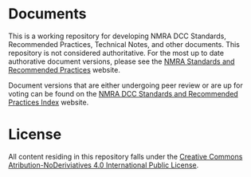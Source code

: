 # Documents

This is a working repository for developing NMRA DCC Standards, Recommended Practices, Technical Notes, and other documents. This repository is not considered authoritative. For the most up to date authorative document versions, please see the [NMRA Standards and Recommended Practices](https://www.nmra.org/index-nmra-standards-and-recommended-practices) website.

Document versions that are either undergoing peer review or are up for voting can be found on the [NMRA DCC Standards and Recommended Practices Index](https://nmra.org/dcc-rps-standards) website.

# License
All content residing in this repository falls under the [Creative Commons Atribution-NoDeriviatives 4.0 International Public License](LICENSE.md).
